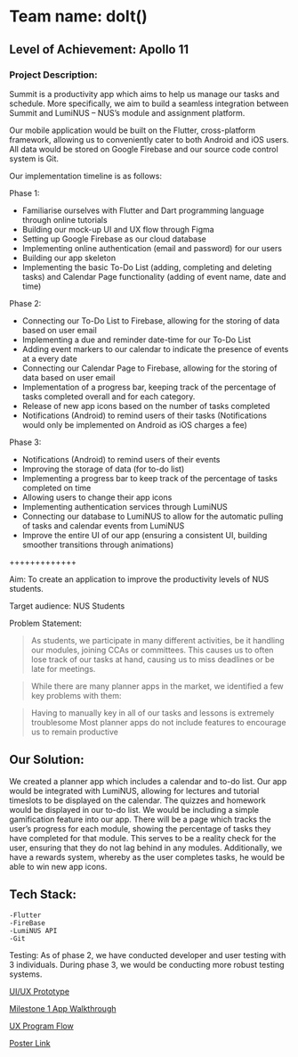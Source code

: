 # Team name: doIt()

## Level of Achievement: Apollo 11

### Project Description: 

Summit is a productivity app which aims to help us manage our tasks and schedule. More specifically, we aim to build a seamless integration between Summit and LumiNUS – NUS’s module and assignment platform.

Our mobile application would be built on the Flutter, cross-platform framework, allowing us to conveniently cater to both Android and iOS users. All data would be stored on Google Firebase and our source code control system is Git.

Our implementation timeline is as follows:

Phase 1: 
-	Familiarise ourselves with Flutter and Dart programming language through online tutorials
-	Building our mock-up UI and UX flow through Figma
-	Setting up Google Firebase as our cloud database
-	Implementing online authentication (email and password) for our users
-	Building our app skeleton 
-	Implementing the basic To-Do List (adding, completing and deleting tasks) and Calendar Page functionality (adding of event name, date and time)

Phase 2:
-	Connecting our To-Do List to Firebase, allowing for the storing of data based on user email 
-	Implementing a due and reminder date-time for our To-Do List
-	Adding event markers to our calendar to indicate the presence of events at a every date
-	Connecting our Calendar Page to Firebase, allowing for the storing of data based on user email 
-	Implementation of a progress bar, keeping track of the percentage of tasks completed overall and for each category.
-	Release of new app icons based on the number of tasks completed 
-	Notifications (Android) to remind users of their tasks
(Notifications would only be implemented on Android as iOS charges a fee)

Phase 3:
-	Notifications (Android) to remind users of their events
-	Improving the storage of data (for to-do list)
-	Implementing a progress bar to keep track of the percentage of tasks completed on time
-	Allowing users to change their app icons
-	Implementing authentication services through LumiNUS
-	Connecting our database to LumiNUS to allow for the automatic pulling of tasks and calendar events from LumiNUS
-	Improve the entire UI of our app (ensuring a consistent UI, building smoother transitions through animations)

+++++++++++++

Aim: To create an application to improve the productivity levels of NUS students.

Target audience: NUS Students

Problem Statement: 
>As students, we participate in many different activities, be it handling our modules, joining CCAs or committees. This causes us to often lose track of our tasks at hand, causing us to miss deadlines or be late for meetings. 

>While there are many planner apps in the market, we identified a few key problems with them:

>Having to manually key in all of our tasks and lessons is extremely troublesome
Most planner apps do not include features to encourage us to remain productive


## Our Solution: 

We created a planner app which includes a calendar and to-do list. Our app would be integrated with LumiNUS, allowing for lectures and tutorial timeslots to be displayed on the calendar. The quizzes and homework would be displayed in our to-do list. 
We would be including a simple gamification feature into our app. There will be a page which tracks the user’s progress for each module, showing the percentage of tasks they have completed for that module. This serves to be a reality check for the user, ensuring that they do not lag behind in any modules. 
Additionally, we have a rewards system, whereby as the user completes tasks, he would be able to win new app icons.

## Tech Stack:
    -Flutter
    -FireBase
    -LumiNUS API
    -Git

Testing:
As of phase 2, we have conducted developer and user testing with 3 individuals. During phase 3, we would be conducting more robust testing systems. 

[UI/UX Prototype](https://drive.google.com/file/d/1QaSjk1qGhQfM8YVW1si3e7FY4kyx8elP/view?usp=sharing)

[Milestone 1 App Walkthrough](https://youtu.be/Ih9LIYMVL5k)

[UX Program Flow](https://drive.google.com/file/d/17OUUayTRPn0P3Pa_KmxGoqzXls1L8SR3/view)

[Poster Link](https://docs.google.com/presentation/d/1n6n6FBOJjyZbyPo2389HsmWM8EyCu0vq77wNdqc_Vkw/edit?usp=sharing)


